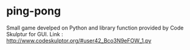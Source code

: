 # ping-pong
Small game develped on Python and library function provided by Code Skulptur for GUI.
Link : http://www.codeskulptor.org/#user42_Bco3N9eFOW_1.py

